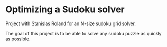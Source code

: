 # Optimizing a Sudoku solver

Project with Stanislas Roland for an N-size sudoku grid solver.

The goal of this project is to be able to solve any sudoku puzzle as quickly as possible.